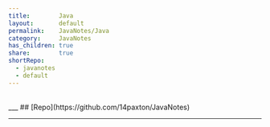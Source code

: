 ```yaml
---  
title:        Java              
layout:       default              
permalink:    JavaNotes/Java              
category:     JavaNotes              
has_children: true              
share:        true              
shortRepo:            
  - javanotes            
  - default              
---  
```

    
<br/>            
___            
## [Repo](https://github.com/14paxton/JavaNotes)            
    
***
